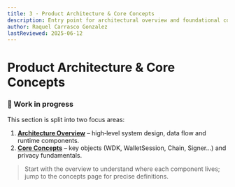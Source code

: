 ```yaml
---
title: 3 · Product Architecture & Core Concepts
description: Entry point for architectural overview and foundational concepts of the Wallet Development Kit.
author: Raquel Carrasco Gonzalez
lastReviewed: 2025-06-12
---
```


# Product Architecture & Core Concepts

### 🚧 Work in progress

This section is split into two focus areas:

1. **[Architecture Overview](./architecture-overview.md)** – high‑level system design, data flow and runtime components.
2. **[Core Concepts](./core-concepts.md)** – key objects (WDK, WalletSession, Chain, Signer…) and privacy fundamentals.

> Start with the overview to understand where each component lives; jump to the concepts page for precise definitions.
